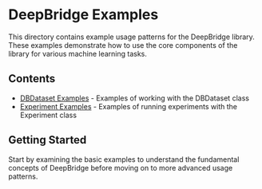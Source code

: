 # DeepBridge Examples

This directory contains example usage patterns for the DeepBridge library. These examples demonstrate how to use the core components of the library for various machine learning tasks.

## Contents

- [DBDataset Examples](dbdataset/) - Examples of working with the DBDataset class
- [Experiment Examples](experiment/) - Examples of running experiments with the Experiment class

## Getting Started

Start by examining the basic examples to understand the fundamental concepts of DeepBridge before moving on to more advanced usage patterns.